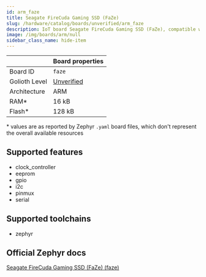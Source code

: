 ```yaml
---
id: arm_faze
title: Seagate FireCuda Gaming SSD (FaZe)
slug: /hardware/catalog/boards/unverified/arm_faze
description: IoT board Seagate FireCuda Gaming SSD (FaZe), compatible with Golioth at unverified level.
image: /img/boards/arm/null
sidebar_class_name: hide-item
---
```


[//]: # (This is an auto-generated file, do not edit! Changes to it will be lost upon re-generation)



|                | Board properties     |
| -------------  | -------------------- |
| Board ID       | `faze` |
| Golioth Level  | [Unverified](/hardware#unverified-boards) |
| Architecture   | ARM |
| RAM*           | 16 kB |
| Flash*         | 128 kB |

\* values are as reported by Zephyr `.yaml` board files, which don't represent the overall available resources



## Supported features

* clock_controller
* eeprom
* gpio
* i2c
* pinmux
* serial

## Supported toolchains

* zephyr

## Official Zephyr docs

[Seagate FireCuda Gaming SSD (FaZe) (faze)](https://docs.zephyrproject.org/latest/boards/arm/faze/doc/index.html)
